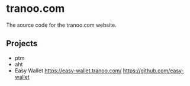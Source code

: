 # tranoo.com
The source code for the tranoo.com website.

## Projects
 * ptm
 * aht
 * Easy Wallet https://easy-wallet.tranoo.com/ https://github.com/easy-wallet
